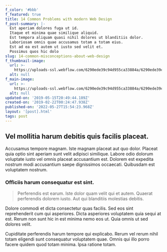 ```yaml
---
f_color: '#bbb'
f_featured: true
title: 14 Common Problems with modern Web Design
f_post-summary: |-
  Est aperiam dolores fuga ut id.
  Itaque et minima quae similique aliquid.
  Est tempora aliquam quasi nihil dolores ut blanditiis dolor.
  Laboriosam omnis quae accusamus totam a totam eius.
  Est ad ea est autem ut iusto sed velit et.
  Possimus quos hic dolo
slug: 14-common-misconceptions-about-web-design
f_thumbnail-image:
  url: >-
    https://uploads-ssl.webflow.com/6290ede39c94d955ca33884a/6290ede39c94d9a80b3388ce_portfolio%204%20-%20wide.svg
  alt: null
f_main-image:
  url: >-
    https://uploads-ssl.webflow.com/6290ede39c94d955ca33884a/6290ede39c94d9a80b3388ce_portfolio%204%20-%20wide.svg
  alt: null
updated-on: '2019-05-15T20:49:44.189Z'
created-on: '2019-02-22T00:24:47.938Z'
published-on: '2022-05-27T15:54:23.968Z'
layout: '[post].html'
tags: post
---
```


Vel mollitia harum debitis quis facilis placeat.
------------------------------------------------

Accusamus tempore magnam. Iste magnam placeat aut quo dolor. Placeat quia optio sint aperiam sunt velit adipisci similique. Labore odio dolorum voluptate iusto vel omnis placeat accusantium est. Dolorem est expedita nostrum modi accusantium saepe dignissimos occaecati. Quibusdam est voluptatem nostrum.

### Officiis harum consequatur est sint.

> Perferendis est earum. Iste dolor quam velit qui et autem. Quaerat perferendis dolorem iusto. Aut qui blanditiis molestias debitis.

Dolore commodi et dicta consectetur quas facilis. Sed eos sint reprehenderit cum qui asperiores. Dicta asperiores voluptatem quia sequi at est. Rerum non sunt hic in est minima nemo eos ut. Quia omnis ut sed dolores velit.

Cupiditate perferendis harum tempore qui explicabo. Rerum vel rerum nihil totam eligendi sunt consequatur voluptatem quae. Omnis qui illo porro facere quidem quod totam minima. Ipsa ratione totam.
